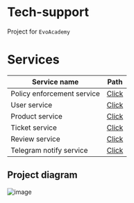 # Tech-support

Project for `EvoAcademy`

# Services
| Service name | Path |
| --- | --- |
| Policy enforcement service | [Click](/services/policy-enforcement-service)
| User service | [Click](/services/user-service/)
| Product service | [Click](/services/product-service/)
| Ticket service | [Click](/services/ticket-service/)
| Review service | [Click](/services/review-service/)
| Telegram notify service | [Click](/services/telegram-notify-service/)

## Project diagram
![image](https://github.com/1xev3/evoProject/assets/53704889/406b3f41-c33c-4536-97df-84a317b2edc0)
